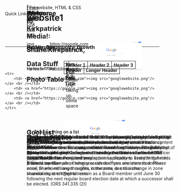 # website1
First website, HTML &amp; CSS
<!doctype html>
<!-- Above is not a valid doctype -->

<html>

<head>
  
  <style>
	body, a, h1, h2, h3, h4, h5, p, ul, ol, table, tr, td {
		border: 2px black;
		position: absolute;
		left:20%;
		height: 200px;
    cellpadding="3";}

	.sliddinglinks {width 20%
     position: fixed}
     
	.sliddinglogo {position : fixed;
    right :20px;
    top :20px}
    
	img {max-height:200px;
		max-width: 200px;}
	</style>


<title id="second"> Kirkpatrick Media </title>
<h2> <a name="Top Of Page"> Welcome to Kirkpatrick Media!:</a></h2>


<!-- Sliding side menu -->

<p #sliddingtext><a href="#Free Resources">| Free Resources |</a>
<a href="#TikTok Videos">| TikTok Videos |</a> 
<a href="#Podcasts">| Podcasts |</a> 
<a href="#Articles">| Articles |</a> 
<a href="#Number Stuff">| Number Stuff |</a> 
<a href="#Data Stuff">| Data Stuff |</a> 
<a href="#About us">| About us |</a> 
</p><br />

</head>

<body> <br />
Quick Links:
<!-- making an atribute link, with Tool Tip -->
<a href="https://www.twiter.com/ShaneKirkpatrick19?s=03" title="Twitter">Link</a> <br />
  <a href="https://www.instagram.com/shaneckirkpatrick" title="Instagram">Link</a> <br />
  <a href="https://www.facebook.com/shane.kirk.142" title="Facebook">Link</a> <br />
  <a href="https://www.youtube.com/channel/UCPzh9wYRqd86EID5KFTnScw?view_as=subscriber" title="YouTube">Link</a> <br />
  <a href="https://www.google.com" title="Tool Tip">Link</a> <br />

<!-- Slidding logo -->
<a href="https://google.com" #sliddinglogo ><img src="googlewebsite.png"/> </a> <br />

<!-- Profile Picture -->
<a> img src="googlewebsite.png"/> </a> <br />
<h2> Shane Kirkpatrick, </h2>
<strong><h3> Pasion, Community, Growth </h3></strong>
<em><h3> He/Him/His </h3></em> <br />
<hr />

<h2> <a name="Data Stuff"></a> Data Stuff </h2> <br />

<!-- width="% of page or number of pixels"-->
<!-- cellspacing="space between cells" cellpadding="Spacing inside cells around cell content"-->
<table border="2">
	<tr>	<th colspan="3"><h3> Full Title</h3></th>	</tr>
	<tr>	<th> Header 1</th><th> Header 2</th><th> Header 3</th>	</tr>
	<tr>	<td> Item 1</td><td> Item 2</td><td> Item 3</td>	</tr>
	<tr> 	<td> Item 4</td><td> Item 5</td><td> Item 6</td>	</tr>
</table><br />

Heres another
<table border="1">
	<tr>	<th colspan="3"><h3> Full Title</h3>	</th>
	<tr>	<th> Header</th><th> Longer Header</th>	</tr> 
	<tr>	<td > Item 1</td><td> Item 2 is a longer one taking up some space</td>	</tr>
</table><br />

<h2>Photo Table</h2>
<table border="2" width="50%" cellspacing="10">
	<tr> 
		<td> <a href="https://google.com"><img src="googlewebsite.png"/> </a> <br /></td>
		<td> <a href="https://google.com"><img src="googlewebsite.png"/> </a> <br /></td>
		<td> <a href="https://google.com"><img src="googlewebsite.png"/> </a> <br /></td>
	</tr>

	<tr> 		
		<td> <a href="https://google.com"><img src="googlewebsite.png"/> </a> <br /></td>
		<td> <a href="https://google.com"><img src="googlewebsite.png"/> </a> <br /></td>
		<td> <a href="https://google.com"><img src="googlewebsite.png"/> </a> <br /></td>
	</tr>
</table> <br />

<h2> <a name="Cool List"></a> Cool List </h2> <br />
<h2> Unordered list </h2>
<ul> <!-- bullet points-->
<li>This is a thing on a list</li>
<li>This is a new thing on a list</li>
<li>This is a thing on a list</li>
</ul>
<h2> Ordered list </h2>
<ol><!-- numbered points-->
<li>This is a thing on a list</li>
<li>This is a new thing on a list</li>
<li>This is a thing on a list</li>
</ol> <br />

<h3> <a name="Free Resources">Free Resources</a> </h3>
<p> The term of office of all Board members shall begin on July 1 following the date of their election. Board members shall serve until their successors are elected and qualified. Board members must qualify by taking the oath of office before assuming the duties of office. (ORS 341.326 [4]) <br />

<h3> <a name="TikTok Videos"></a> TikTok Videos </h3>
<p> Welcome to my TikTok videos. Grab some popcorn and get comfy because you won't wanna miss a second! <br />
  Top 50 videos: <br />  Adventures of Eg: <br />       Breakfast Corner: <br />       Shane's top 15: <br />

<h3><a name="Podcasts"></a> Podcasts</h3>
<p> When a vacancy occurs on the Board the remaining members shall fill it by appointing a qualified resident of the zone in which the vacancy exists. The member so appointed shall serve until the next regular district election when a successor shall be elected to serve for the remainder of the unexpired term.<br />
A Board member who changes residence from one zone to another zone, or who no longer resides in the zone due to a change in zone boundaries, is entitled to remain as a Board member until June 30 following the next regular board election date at which a successor shall be elected. (ORS 341.335 (2))<br />

<h3> <a name="Articles"></a> Articles </h3>
<p> The Board of Directors of the Portland Community College district shall elect one of its members as Chairperson and another as Vice Chairperson at its annual organizational meeting in July. The President of Portland Community College shall serve ex-officio as Executive Officer of the Board. The President may appoint a deputy to assist in that role. <br />

<h3><a name="About us"></a> About us </h3>
<p> Kirkpatrick Media was created in 2020 by Shane Kirkpatrick as a place where he could post photos, vidoes, articles, other social media content and free resources. This was created out of frustration and excitement. These thoughts were born out of the idea that there is a ton of free content, entertainment, and production applications. Everything here is made as an example of what you can do if you are interested. Please email Shane with any thoughts, comments, or criticisms: shaneckirkpatrick@gmail.com</p> <br />

<!-- This needs to be improved-->
<a href="mailto:example@gmail.com"> *Email Me </a>
<p> *Only works for your computer default emailing system</p> <br />

<a href="#Top Of Page">| Top Of Page |</a>
</body>

</html>



